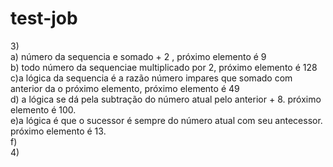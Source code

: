 # test-job
 
3)<br />
a) número da sequencia e somado + 2 , próximo elemento é 9<br />
b) todo número da sequenciae multiplicado por 2, próximo elemento é 128<br />
c)a lógica da sequencia é a razão número impares que somado com anterior da o próximo elemento, próximo elemento é 49<br />
d) a lógica se dá pela subtração do número atual pelo anterior + 8. próximo elemento é 100.<br />
e)a lógica  é que o sucessor é sempre do número atual com seu antecessor. próximo elemento é 13.<br />
f)<br />
4)<br />
